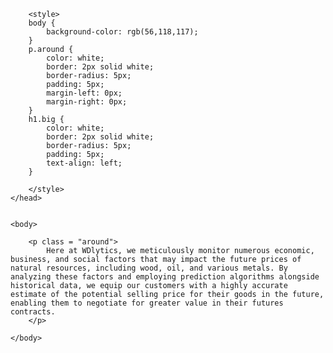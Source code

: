 
<html>
    <head>
        <title>WDlytics Predictor</title>

        <style>
        body {
            background-color: rgb(56,118,117);
        }
        p.around {
            color: white;
            border: 2px solid white;
            border-radius: 5px;
            padding: 5px;
            margin-left: 0px;
            margin-right: 0px;
        }
        h1.big {
            color: white;
            border: 2px solid white;
            border-radius: 5px;
            padding: 5px;
            text-align: left;
        }
        
        </style>
    </head>


    <body>
        
        <p class = "around">
            Here at WDlytics, we meticulously monitor numerous economic, business, and social factors that may impact the future prices of natural resources, including wood, oil, and various metals. By analyzing these factors and employing prediction algorithms alongside historical data, we equip our customers with a highly accurate estimate of the potential selling price for their goods in the future, enabling them to negotiate for greater value in their futures contracts.
        </p>
        
    </body>

</html>
